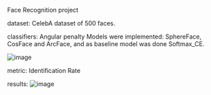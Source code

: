 Face Recognition project

dataset: CelebA dataset of 500 faces.

classifiers: Angular penalty Models were implemented: SphereFace, CosFace and ArcFace, and as baseline model was done Softmax_CE.

![image](https://github.com/aliakua/face_rec/assets/159763523/4e94edd7-bc11-4880-b697-faf5930ad05f)

metric: Identification Rate

results: 
![image](https://github.com/aliakua/face_rec/assets/159763523/5de36489-0718-42fc-b31a-7ae6bd893675)

